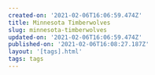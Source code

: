 ```yaml
---
created-on: '2021-02-06T16:06:59.474Z'
title: Minnesota Timberwolves
slug: minnesota-timberwolves
updated-on: '2021-02-06T16:06:59.474Z'
published-on: '2021-02-06T16:08:27.187Z'
layout: '[tags].html'
tags: tags
---
```



